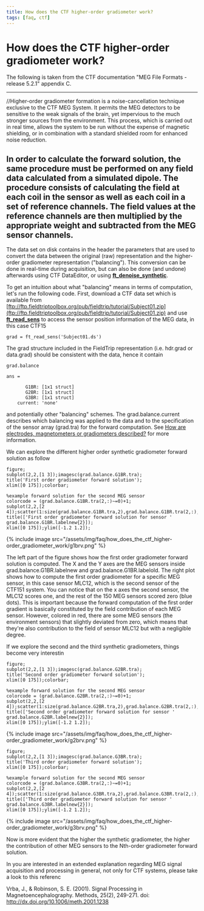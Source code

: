 ```yaml
---
title: How does the CTF higher-order gradiometer work?
tags: [faq, ctf]
---
```


# How does the CTF higher-order gradiometer work?

The following is taken from the CTF documentation "MEG File Formats - release 5.2.1" appendix C.

---
//Higher-order gradiometer formation is a noise-cancellation technique exclusive to the CTF MEG System. It permits the MEG detectors to be sensitive to the weak signals of the brain, yet impervious to the much stronger sources from the environment. This process, which is carried out in real time, allows the system to be run without the expense of magnetic shielding, or in combination with a standard shielded room for enhanced noise reduction.

In order to calculate the forward solution, the same procedure must be performed on any field data calculated from a simulated dipole. The procedure consists of calculating the field at each coil in the sensor as well as each coil in a set of reference channels. The field values at the reference channels are then multiplied by the appropriate weight and subtracted from the MEG sensor channels.
---

The data set on disk contains in the header the parameters that are used to convert the data between the original (raw) representation and the higher-order gradiometer representation ("balancing"). This conversion can be done in real-time during acquisition, but can also be done (and undone) afterwards using CTF DataEditor, or using **[ft_denoise_synthetic](/reference/ft_denoise_synthetic)**.

To get an intuition about what "balancing" means in terms of computation, let's run the following code. First, download a CTF data set which is available from [ftp://ftp.fieldtriptoolbox.org/pub/fieldtrip/tutorial/Subject01.zip](ftp://ftp.fieldtriptoolbox.org/pub/fieldtrip/tutorial/Subject01.zip) and use **[ft_read_sens](/reference/ft_read_sens)** to access the sensor position information of the MEG data, in this case CTF15

	grad = ft_read_sens('Subject01.ds')

The grad structure included in the FieldTrip representation (i.e. hdr.grad or data.grad) should be consistent with the data, hence it contain

	grad.balance
	
	ans = 
	
	       G1BR: [1x1 struct]
	       G2BR: [1x1 struct]
	       G3BR: [1x1 struct]
	    current: 'none'

and potentially other "balancing" schemes. The grad.balance.current describes which balancing was applied to the data and to the specification of the sensor array (grad.tra) for the forward computation. See [How are electrodes, magnetometers or gradiometers described?](/faq/how_are_electrodes_magnetometers_or_gradiometers_described) for more information.

We can explore the different higher order synthetic gradiometer forward solution as follow

	figure;
	subplot(2,2,[1 3]);imagesc(grad.balance.G1BR.tra);
	title('First order gradiometer forward solution');
	xlim([0 175]);colorbar;
	
	%example forward solution for the second MEG sensor
	colorcode = (grad.balance.G1BR.tra(2,:)~=0)+1;
	subplot(2,2,[2 4]);scatter(1:size(grad.balance.G1BR.tra,2),grad.balance.G1BR.tra(2,:),9,colorcode,'filled');
	title(['First order gradiometer forward solution for sensor ' grad.balance.G1BR.labelnew{2}]);
	xlim([0 175]);ylim([-1.2 1.2]);

{% include image src="/assets/img/faq/how_does_the_ctf_higher-order_gradiometer_work/g1brv.png" %}

The left part of the figure shows how the first order gradiometer forward solution is computed. The X and the Y axes are the MEG sensors inside grad.balance.G1BR.labelnew and grad.balance.G1BR.labelold. The right plot shows how to compute the first order gradiometer for a specific MEG sensor, in this case sensor MLC12, which is the second sensor of the CTF151 system. You can notice that on the x axes the second sensor, the MLC12 scores one, and the rest of the 150 MEG sensors scored zero (blue dots). This is important because the forward computation of the first order gradient is basically constituted by the field contribution of each MEG sensor. However, colored in red, there are some MEG sensors (the environment sensors) that slightly deviated from zero, which means that they're also contribution to the field of sensor MLC12 but with a negligible degree.

If we explore the second and the third synthetic gradiometers, things become very interestin

	figure;
	subplot(2,2,[1 3]);imagesc(grad.balance.G2BR.tra);
	title('Second order gradiometer forward solution');
	xlim([0 175]);colorbar;
	
	%example forward solution for the second MEG sensor
	colorcode = (grad.balance.G2BR.tra(2,:)~=0)+1;
	subplot(2,2,[2 4]);scatter(1:size(grad.balance.G2BR.tra,2),grad.balance.G2BR.tra(2,:),9,colorcode,'filled');
	title(['Second order gradiometer forward solution for sensor ' grad.balance.G2BR.labelnew{2}]);
	xlim([0 175]);ylim([-1.2 1.2]);

{% include image src="/assets/img/faq/how_does_the_ctf_higher-order_gradiometer_work/g2brv.png" %}

	figure;
	subplot(2,2,[1 3]);imagesc(grad.balance.G3BR.tra);
	title('Third order gradiometer forward solution');
	xlim([0 175]);colorbar;
	
	%example forward solution for the second MEG sensor
	colorcode = (grad.balance.G3BR.tra(2,:)~=0)+1;
	subplot(2,2,[2 4]);scatter(1:size(grad.balance.G3BR.tra,2),grad.balance.G3BR.tra(2,:),9,colorcode,'filled');
	title(['Third order gradiometer forward solution for sensor ' grad.balance.G3BR.labelnew{2}]);
	xlim([0 175]);ylim([-1.2 1.2]);

{% include image src="/assets/img/faq/how_does_the_ctf_higher-order_gradiometer_work/g3brv.png" %}

Now is more evident that the higher the synthetic gradiometer, the higher the contribution of other MEG sensors to the Nth-order gradiometer forward solution.

In you are interested in an extended explanation regarding MEG signal acquisition and processing in general, not only for CTF systems, please take a look to this referenc

Vrba, J., & Robinson, S. E. (2001). Signal Processing in Magnetoencephalography. Methods, 25(2), 249-271. doi: http://dx.doi.org/10.1006/meth.2001.1238


